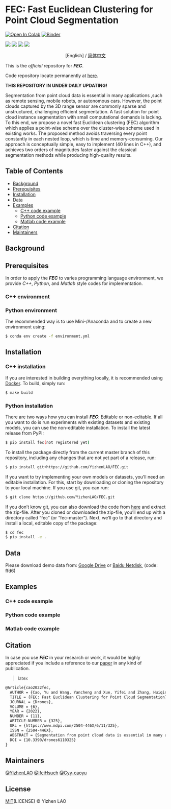 
# FEC: Fast Euclidean Clustering for Point Cloud Segmentation

[![Open In Colab][image-1]][1]  [![Binder][image-2]][2]

<p>
	<a href="https://github.com/sindresorhus/123"><img src="https://camo.githubusercontent.com/abb97269de2982c379cbc128bba93ba724d8822bfbe082737772bd4feb59cb54/68747470733a2f2f63646e2e7261776769742e636f6d2f73696e647265736f726875732f617765736f6d652f643733303566333864323966656437386661383536353265336136336531353464643865383832392f6d656469612f62616467652e737667"></a>
	<a href="https://creativecommons.org/licenses/by/4.0/"><img src="https://camo.githubusercontent.com/bca967b18143b8a5b2ffe78bd4a1a30f6bc21de83bd8336f748e96498af38b38/68747470733a2f2f696d672e736869656c64732e696f2f62616467652f4c6963656e73652d43432532304259253230342e302d6c69676874677265792e737667"></a>
	<a href="https://creativecommons.org/licenses/by/4.0/"><img src="https://camo.githubusercontent.com/33126b4770aa6f169b2a93e75678d52647f19972fa8d205e478049966e3b1a07/68747470733a2f2f696d672e736869656c64732e696f2f62616467652f646f63732d737461626c652d627269676874677265656e2e7376673f7374796c653d666c6174266c6f6e6743616368653d74727565"></a>
	<a href="https://github.com/allegroai/clearml"><img src="https://camo.githubusercontent.com/f60861e75a851f69a1fb8a5c671ef233147b7781a13dae226dcc2c32166654c0/68747470733a2f2f696d672e736869656c64732e696f2f707970692f707976657273696f6e732f636c6561726d6c2e737667"></a>
</p>

<p align="center">[English] / <a href="./README_CN.md">简体中文</a></p>

This is the _official_ repository for _**FEC**_.

Code repository locate permanently at [here][3].

**THIS REPOSITORY IN UNDER DAILY UPDATING!**

Segmentation from point cloud data is essential in many applications ,such as remote sensing, mobile robots, or autonomous cars. However, the point clouds captured by the 3D range sensor are commonly sparse and unstructured, challenging efficient segmentation. A fast solution for point cloud instance segmentation with small computational demands is lacking. To this end, we propose a novel fast Euclidean clustering (FEC) algorithm which applies a point-wise scheme over the cluster-wise scheme used in existing works. The proposed method avoids traversing every point constantly in each nested loop, which is time and memory-consuming. Our approach is conceptually simple, easy to implement (40 lines in C++), and achieves two orders of magnitudes faster against the classical segmentation methods while producing high-quality results.

## Table of Contents

- [Background][4]
- [Prerequisites][5]
- [Installation][6]
- [Data][7]
- [Examples][8]
	- [C++ code example][9]
	- [Python code example][10]
	- [Matlab code example][11]
- [Citation][12]
- [Maintainers][13]

## Background

## Prerequisites

In order to apply the _**FEC**_ to varies programming language environment, we provide _C++_, _Python_, and _Matlab_ style codes for implementation.
### C++ environment
### Python environment
The recommended way is to use Mini-/Anaconda and to create a new environment using:
```sh
$ conda env create -f environment.yml
```

## Installation

### C++ installation
If you are interested in building everything locally, it is recommended using [Docker][14]. To build, simply run:
```sh
$ make build
```

### Python installation
There are two ways how you can install _**FEC**_: Editable or non-editable. If all you want to do is run experiments with existing datasets and existing models, you can use the non-editable installation. To install the latest release from PyPI:
```sh
$ pip install fec(not registered yet)
```
To install the package directly from the current master branch of this repository, including any changes that are not yet part of a release, run:
```sh
$ pip install git+https://github.com/YizhenLAO/FEC.git
```
If you want to try implementing your own models or datasets, you’ll need an editable installation. For this, start by downloading or cloning the repository to your local machine. If you use git, you can run:
```sh
$ git clone https://github.com/YizhenLAO/FEC.git
```
If you don’t know git, you can also download the code from [here][15] and extract the zip-file.
After you cloned or downloaded the zip-file, you’ll end up with a directory called “fec” (or “fec-master”). Next, we’ll go to that directory and install a local, editable copy of the package:
```sh
$ cd fec
$ pip install -e .
```

## Data

Please download demo data from:
[Google Drive][16] or [Baidu Netdisk ][17] (code: ffd6)

## Examples

### C++ code example

### Python code example

### Matlab code example

## Citation

In case you use _**FEC**_ in your research or work, it would be highly appreciated if you include a reference to our [paper]() in any kind of publication.

> latex
```latex
@Article{cao2022fec,
  AUTHOR = {Cao, Yu and Wang, Yancheng and Xue, Yifei and Zhang, Huiqing and Lao, Yizhen},
  TITLE = {FEC: Fast Euclidean Clustering for Point Cloud Segmentation},
  JOURNAL = {Drones},
  VOLUME = {6},
  YEAR = {2022},
  NUMBER = {11},
  ARTICLE-NUMBER = {325},
  URL = {https://www.mdpi.com/2504-446X/6/11/325},
  ISSN = {2504-446X},
  ABSTRACT = {Segmentation from point cloud data is essential in many applications, such as remote sensing, mobile robots, or autonomous cars. However, the point clouds captured by the 3D range sensor are commonly sparse and unstructured, challenging efficient segmentation. A fast solution for point cloud instance segmentation with small computational demands is lacking. To this end, we propose a novel fast Euclidean clustering (FEC) algorithm which applies a point-wise scheme over the cluster-wise scheme used in existing works. The proposed method avoids traversing every point constantly in each nested loop, which is time and memory-consuming. Our approach is conceptually simple, easy to implement (40 lines in C++), and achieves two orders of magnitudes faster against the classical segmentation methods while producing high-quality results.},
  DOI = {10.3390/drones6110325}
}
```

## Maintainers

[@YizhenLAO][19]
[@IfeiHsueh][20]
[@Cyy-caoyu][21]

## License

[MIT]()(LICENSE) © Yizhen LAO

[1]:	https://colab.research.google.com/github/bipinKrishnan/fastai_course/blob/master/bear_classifier.ipynb
[2]:	https://mybinder.org/v2/gh/bipinKrishnan/fastai_course/master
[3]:	https://github.com/YizhenLAO/FEC
[4]:	#background
[5]:	#prerequisites
[6]:	#installation
[7]:	#data
[8]:	#examples
[9]:	#c-code-example
[10]:	python-code-example
[11]:	#matlab-code-example
[12]:	#citation
[13]:	#maintainers
[14]:	https://docs.docker.com/get-docker/
[15]:	https://github.com/YizhenLAO/FEC/archive/refs/heads/master.zip
[16]:	https://drive.google.com/drive/folders/1bo3eZW3AwYr3ael_BS5a6Ear7DZ3jb2D?usp=share_link
[17]:	%E9%93%BE%E6%8E%A5:%20https://pan.baidu.com/s/1xAFXlvLu0UqiVScu68AQiA?pwd=ffd6
[19]:	https://github.com/YizhenLAO
[20]:	https://github.com/IfeiHsueh
[21]:	https://github.com/Cyy-caoyu


[image-1]:	https://colab.research.google.com/assets/colab-badge.svg
[image-2]:	https://mybinder.org/badge_logo.svg